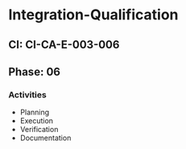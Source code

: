 # Integration-Qualification

## CI: CI-CA-E-003-006
## Phase: 06

### Activities
- Planning
- Execution
- Verification
- Documentation
